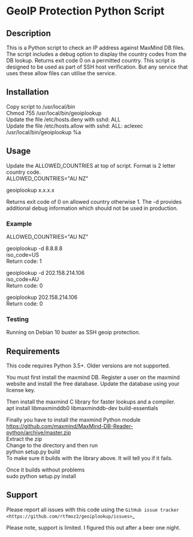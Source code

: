 # GeoIP Protection Python Script #

## Description
This is a Python script to check an IP address against MaxMind DB files. The script 
includes a debug option to display the country codes from the DB lookup. Returns exit 
code 0 on a permitted country. This script is designed to be used as part of SSH host
verification. But any service that uses these allow files can utilise the service.

## Installation
Copy script to /usr/local/bin<br>
Chmod 755 /usr/local/bin/geoiplookup<br>
Update the file /etc/hosts.deny with sshd: ALL<br>
Update the file /etc/hosts.allow with sshd: ALL: aclexec /usr/local/bin/geoiplookup %a

## Usage
Update the ALLOWED_COUNTRIES at top of script. Format is 2 letter country code. <br>
ALLOWED_COUNTRIES="AU NZ"

geoiplookup x.x.x.x

Returns exit code of 0 on allowed country otherwise 1. The -d provides additional debug 
information which should not be used in production.

### Example
ALLOWED_COUNTRIES="AU NZ"

geoiplookup -d 8.8.8.8<br>
iso_code=US<br>
Return code: 1

geoiplookup -d 202.158.214.106<br>
iso_code=AU<br>
Return code: 0

geoiplookup 202.158.214.106<br>
Return code: 0

### Testing
Running on Debian 10 buster as SSH geoip protection.

## Requirements
This code requires Python 3.5+. Older versions are not supported.

You must first install the maxmind DB. Register a user on the maxmind 
website and install the free database. Update the database using your license key.

Then install the maxmind C library for faster lookups and a compiler. <br>
apt install libmaxminddb0 libmaxminddb-dev build-essentials

Finally you have to install the maxmind Python module<br>
https://github.com/maxmind/MaxMind-DB-Reader-python/archive/master.zip<br>
Extract the zip<br>
Change to the directory and then run<br>
python setup.py build<br>
To make sure it builds with the library above. It will tell you if it fails.

Once it builds without problems<br>
sudo python setup.py install

## Support
Please report all issues with this code using the `GitHub issue tracker
<https://github.com/rtfmoz2/geoiplookup/issues>`_

Please note, support is limited. I figured this out after a beer one night.
